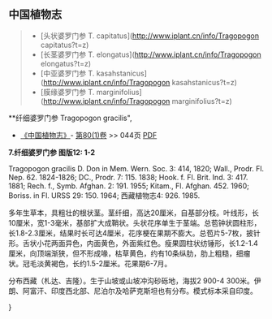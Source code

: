

## 中国植物志

> * [头状婆罗门参  T.  capitatus](http://www.iplant.cn/info/Tragopogon capitatus?t=z)
> * [长茎婆罗门参  T.  elongatus](http://www.iplant.cn/info/Tragopogon elongatus?t=z)
> * [中亚婆罗门参  T.  kasahstanicus](http://www.iplant.cn/info/Tragopogon kasahstanicus?t=z)
> * [膜缘婆罗门参  T.  marginifolius](http://www.iplant.cn/info/Tragopogon marginifolius?t=z)


**纤细婆罗门参 Tragopogon gracilis",



* [《中国植物志》](http://www.iplant.cn/frps)- [第80(1)卷](http://www.iplant.cn/frps/vol/80(1)) >> 044页 [PDF](http://www.iplant.cn/frps/pdf/80(1)/044a.PDF)


**7.纤细婆罗门参 图版12: 1-2**

Tragopogon gracilis D. Don in Mem. Wern. Soc. 3: 414, 1820; Wall., Prodr. Fl. Nep. 62. 1824-1826; DC., Prodr. 7: 115. 1838; Hook. f. Fl. Brit. Ind. 3: 417. 1881; Rech. f., Symb. Afghan. 2: 191. 1955; Kitam., Fl. Afghan. 452. 1960; Boriss. in Fl. URSS 29: 150. 1964; 西藏植物志4: 926. 1985.

多年生草本，具粗壮的根状茎。茎纤细，高达20厘米，自基部分枝。叶线形，长10厘米，宽1-3毫米，基部扩大成鞘状。头状花序单生于茎端。总苞钟状圆柱形，长1.8-2.3厘米，结果时长可达4厘米，花序梗在果期不膨大。总苞片5-7枚，披针形。舌状小花两面异色，内面黄色，外面紫红色。瘦果圆柱状纺锤形，长1.2-1.4厘米，向顶端渐狭，但不形成喙，枯草黄色，约有10条纵肋，肋上粗糙，细瘤状。冠毛淡黄褐色，长约1.5-2厘米。花果期6-7月。

分布西藏（札达、吉隆）。生于山坡或山坡冲沟砂砾地，海拔2 900-4 300米。伊朗、阿富汗、印度西北部、尼泊尔及哈萨克斯坦也有分布。模式标本采自印度。



}